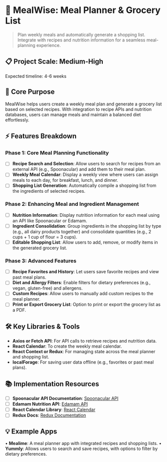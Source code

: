 # 🍲 MealWise: Meal Planner & Grocery List
> Plan weekly meals and automatically generate a shopping list. Integrate with recipes and nutrition information for a seamless meal-planning experience.

## 📋 Project Scale: Medium-High
Expected timeline: 4-6 weeks

## 🎯 Core Purpose
MealWise helps users create a weekly meal plan and generate a grocery list based on selected recipes. With integration to recipe APIs and nutrition databases, users can manage meals and maintain a balanced diet effortlessly.

## ⚡ Features Breakdown

### Phase 1: Core Meal Planning Functionality
- [ ] **Recipe Search and Selection**: Allow users to search for recipes from an external API (e.g., Spoonacular) and add them to their meal plan.
- [ ] **Weekly Meal Calendar**: Display a weekly view where users can assign meals to each day, for breakfast, lunch, and dinner.
- [ ] **Shopping List Generation**: Automatically compile a shopping list from the ingredients of selected recipes.

### Phase 2: Enhancing Meal and Ingredient Management
- [ ] **Nutrition Information**: Display nutrition information for each meal using an API like Spoonacular or Edamam.
- [ ] **Ingredient Consolidation**: Group ingredients in the shopping list by type (e.g., all dairy products together) and consolidate quantities (e.g., 2 cups + 1 cup of flour = 3 cups).
- [ ] **Editable Shopping List**: Allow users to add, remove, or modify items in the generated grocery list.

### Phase 3: Advanced Features
- [ ] **Recipe Favorites and History**: Let users save favorite recipes and view past meal plans.
- [ ] **Diet and Allergy Filters**: Enable filters for dietary preferences (e.g., vegan, gluten-free) and allergens.
- [ ] **Custom Recipes**: Allow users to manually add custom recipes to the meal planner.
- [ ] **Print or Export Grocery List**: Option to print or export the grocery list as a PDF.

## 🛠️ Key Libraries & Tools
- **Axios or Fetch API**: For API calls to retrieve recipes and nutrition data.
- **React Calendar**: To create the weekly meal calendar.
- **React Context or Redux**: For managing state across the meal planner and shopping list.
- **localForage**: For saving user data offline (e.g., favorites or past meal plans).

## 📚 Implementation Resources
- [ ] **Spoonacular API Documentation**: [Spoonacular API](https://spoonacular.com/food-api)
- [ ] **Edamam Nutrition API**: [Edamam API](https://developer.edamam.com/)
- [ ] **React Calendar Library**: [React Calendar](https://github.com/wojtekmaj/react-calendar)
- [ ] **Redux Docs**: [Redux Documentation](https://redux.js.org/)

## 💡 Example Apps
• **Mealime**: A meal planner app with integrated recipes and shopping lists.
• **Yummly**: Allows users to search and save recipes, with options to filter by dietary preferences.